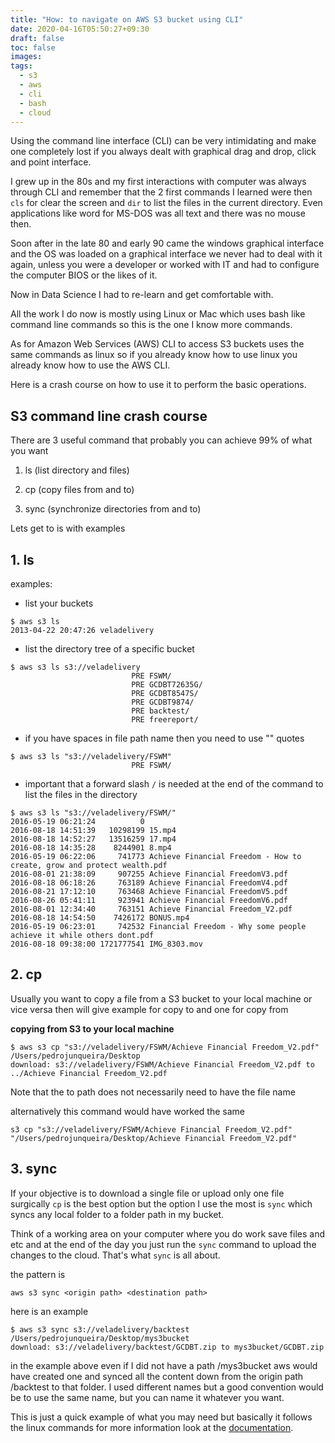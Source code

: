 ```yaml
---
title: "How: to navigate on AWS S3 bucket using CLI"
date: 2020-04-16T05:50:27+09:30
draft: false
toc: false
images:
tags:
  - s3
  - aws
  - cli
  - bash
  - cloud
---
```


Using the command line interface (CLI) can be very intimidating and make one completely lost if you always dealt with graphical drag and drop, click and point interface.

I grew up in the 80s and my first interactions with computer was always through CLI and remember that the 2 first commands I learned were then `cls` for clear the screen and `dir` to list the files in the current directory. Even applications like word for MS-DOS was all text and there was no mouse then. 

Soon after in the late 80 and early 90 came the windows graphical interface and the OS was loaded on a graphical interface we never had to deal with it again, unless you were a developer or worked with IT and had to configure the computer BIOS or the likes of it.

Now in Data Science I had to re-learn and get comfortable with.

All the work I do now is mostly using Linux or Mac which uses bash like command line commands so this is the one I know more commands.

As for Amazon Web Services (AWS) CLI to access S3 buckets uses the same commands as linux so if you already know how to use linux you already know how to use the AWS CLI.

Here is a crash course on how to use it to perform the basic operations.

## S3 command line crash course

There are 3 useful command that probably you can achieve 99% of what you want

1. ls (list directory and files)

2. cp (copy files from and to)

3. sync (synchronize directories from and to)

Lets get to is with examples

## 1. ls

examples:

* list your buckets

``` 
$ aws s3 ls
2013-04-22 20:47:26 veladelivery
```
* list the directory tree of a specific bucket

```
$ aws s3 ls s3://veladelivery
                           PRE FSWM/
                           PRE GCDBT72635G/
                           PRE GCDBT8547S/
                           PRE GCDBT9874/
                           PRE backtest/
                           PRE freereport/
```

* if you have spaces in file path name then you need to use "" quotes

```
$ aws s3 ls "s3://veladelivery/FSWM"
                           PRE FSWM/
```

* important that a forward slash `/` is needed at the end of the command to list the files in the directory

``` 
$ aws s3 ls "s3://veladelivery/FSWM/"
2016-05-19 06:21:24          0 
2016-08-18 14:51:39   10298199 15.mp4
2016-08-18 14:52:27   13516259 17.mp4
2016-08-18 14:35:28    8244901 8.mp4
2016-05-19 06:22:06     741773 Achieve Financial Freedom - How to create, grow and protect wealth.pdf
2016-08-01 21:38:09     907255 Achieve Financial FreedomV3.pdf
2016-08-18 06:18:26     763189 Achieve Financial FreedomV4.pdf
2016-08-21 17:12:10     763468 Achieve Financial FreedomV5.pdf
2016-08-26 05:41:11     923941 Achieve Financial FreedomV6.pdf
2016-08-01 12:34:40     763151 Achieve Financial Freedom_V2.pdf
2016-08-18 14:54:50    7426172 BONUS.mp4
2016-05-19 06:23:01     742532 Financial Freedom - Why some people achieve it while others dont.pdf
2016-08-18 09:38:00 1721777541 IMG_8303.mov
```

## 2. cp 

Usually you want to copy a file from a S3 bucket to your local machine or vice versa then will give example for copy to and one for copy from

**copying from S3 to your local machine** 

```
$ aws s3 cp "s3://veladelivery/FSWM/Achieve Financial Freedom_V2.pdf" /Users/pedrojunqueira/Desktop
download: s3://veladelivery/FSWM/Achieve Financial Freedom_V2.pdf to ../Achieve Financial Freedom_V2.pdf
```
Note that the to path does not necessarily need to have the file name

alternatively this command would have worked the same

`s3 cp "s3://veladelivery/FSWM/Achieve Financial Freedom_V2.pdf" "/Users/pedrojunqueira/Desktop/Achieve Financial Freedom_V2.pdf"`

## 3. sync

If your objective is to download a single file or upload only one file surgically `cp` is the best option but the option I use the most is `sync` which syncs any local folder to a folder path in my bucket.

Think of a working area on your computer where you do work save files and etc and at the end of the day you just run the `sync` command to upload the changes to the cloud. That's what `sync` is all about.

the pattern is 

`aws s3 sync <origin path> <destination path>`

here is an example

```
$ aws s3 sync s3://veladelivery/backtest /Users/pedrojunqueira/Desktop/mys3bucket
download: s3://veladelivery/backtest/GCDBT.zip to mys3bucket/GCDBT.zip
```
in the example above even if I did not have a path /mys3bucket aws would have created one and synced all the content down from the origin path /backtest to that folder. I used different names but a good convention would be to use the same name, but you can name it whatever you want.

This is just a quick example of what you may need but basically it follows the linux commands for more information look at the [documentation](https://docs.aws.amazon.com/cli/latest/reference/s3/). 
